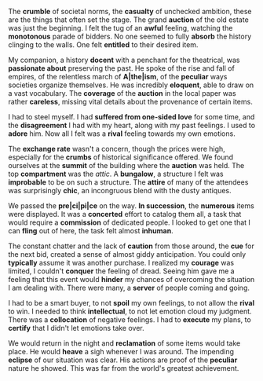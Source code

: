 The **crumble** of societal norms, the **casualty** of unchecked ambition, these are the things that often set the stage. The grand **auction** of the old estate was just the beginning. I felt the tug of an **awful** feeling, watching the **monotonous** parade of bidders. No one seemed to fully **absorb** the history clinging to the walls. One felt **entitled** to their desired item.

My companion, a history **docent** with a penchant for the theatrical, was **passionate about** preserving the past. He spoke of the rise and fall of empires, of the relentless march of **A|the|ism**, of the **peculiar** ways societies organize themselves. He was incredibly **eloquent**, able to draw on a vast vocabulary. The **coverage** of the **auction** in the local paper was rather **careless**, missing vital details about the provenance of certain items.

I had to steel myself. I had **suffered from one-sided love** for some time, and the **disagreement** I had with my heart, along with my past feelings. I used to **adore** him. Now all I felt was a **rival** feeling towards my own emotions.

The **exchange rate** wasn't a concern, though the prices were high, especially for the **crumbs** of historical significance offered. We found ourselves at the **summit** of the building where the **auction** was held. The top **compartment** was the *attic*. A **bungalow**, a structure I felt was **improbable** to be on such a structure. The **attire** of many of the attendees was surprisingly **chic**, an incongruous blend with the dusty antiques.

We passed the **pre|ci|pi|ce** on the way. **In succession**, the **numerous** items were displayed. It was a **concerted** effort to catalog them all, a task that would require a **commission** of dedicated people. I looked to get one that I can **fling** out of here, the task felt almost **inhuman**.

The constant chatter and the lack of **caution** from those around, the **cue** for the next bid, created a sense of almost giddy anticipation. You could only **typically** assume it was another purchase. I realized my **courage** was limited, I couldn't **conquer** the feeling of dread. Seeing him gave me a feeling that this event would **hinder** my chances of overcoming the situation I am dealing with. There were many, a **server** of people coming and going.

I had to be a smart buyer, to not **spoil** my own feelings, to not allow the **rival** to win. I needed to think **intellectual**, to not let emotion cloud my judgment. There was a **collocation** of negative feelings. I had to **execute** my plans, to **certify** that I didn't let emotions take over. 

We would return in the night and **reclamation** of some items would take place. He would **heave** a sigh whenever I was around. The impending **eclipse** of our situation was clear. His actions are proof of the **peculiar** nature he showed. This was far from the world's greatest achievement.
